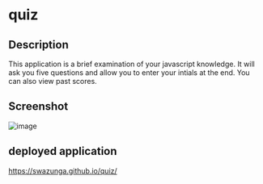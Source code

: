 # quiz

## Description

This application is a brief examination of your javascript knowledge. It will ask you five questions and allow you to enter your intials at the end. You can also view past scores.

## Screenshot

![image](https://user-images.githubusercontent.com/98709219/155265839-a22686ce-4b04-468a-ae43-fcf4f14c424a.png)


## deployed application

https://swazunga.github.io/quiz/
